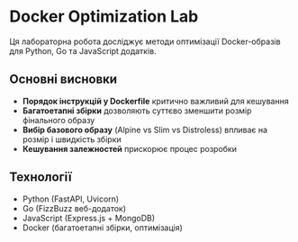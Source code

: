 # Docker Optimization Lab

Ця лабораторна робота досліджує методи оптимізації Docker-образів для Python, Go та JavaScript додатків.

## Основні висновки

- **Порядок інструкцій у Dockerfile** критично важливий для кешування
- **Багатоетапні збірки** дозволяють суттєво зменшити розмір фінального образу
- **Вибір базового образу** (Alpine vs Slim vs Distroless) впливає на розмір і швидкість збірки
- **Кешування залежностей** прискорює процес розробки

## Технології

- Python (FastAPI, Uvicorn)
- Go (FizzBuzz веб-додаток)
- JavaScript (Express.js + MongoDB)
- Docker (багатоетапні збірки, оптимізація)
